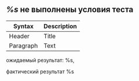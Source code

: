 ## *%s* не выполнены условия теста

| Syntax      | Description |
| ----------- | ----------- |
| Header      | Title       |
| Paragraph   | Text        |

ожидаемый результат: %s,

фактический результат %s
